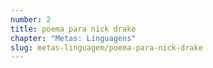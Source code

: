 ```yaml
---
number: 2
title: poema para nick drake
chapter: "Metas: Linguagens"
slug: metas-linguagem/poema-para-nick-drake
---
```

